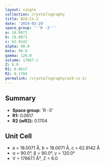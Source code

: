 ```yaml
---
layout: single
collection: crystallography
title: W24-Cs-2
date: '2024-03-29'
space_group: '''R -3'''
a: 18.0071
b: 18.0071
c: 62.9142
alpha: 90.0
beta: 90.0
gamma: 120.0
volume: 17667.1
Z: 6.0
R1: 0.0617
R2: 0.1704
permalink: /crystallography/w24-cs-2/
---
```


## Summary

- **Space group:** 'R -3'
- **R1:** 0.0617
- **R2 (wR2):** 0.1704

## Unit Cell
- a = 18.0071 Å, b = 18.0071 Å, c = 62.9142 Å
- α = 90.0°, β = 90.0°, γ = 120.0°
- V = 17667.1 Å³, Z = 6.0
